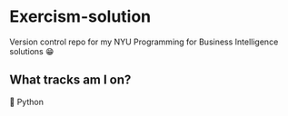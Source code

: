 # Exercism-solution
Version control repo for my NYU Programming for Business Intelligence solutions 😁

## What tracks am I on?
:snake: Python

